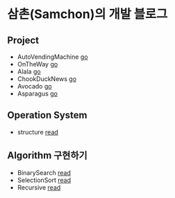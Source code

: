 # 삼촌(Samchon)의 개발 블로그

## Project
- AutoVendingMachine [go](https://github.com/torpedo87/autovendingmachine)
- OnTheWay [go](https://github.com/gyoungeunbae/OnTheWay)
- Alala [go](https://github.com/team-meteor/Alala-Client)
- ChookDuckNews [go](https://github.com/torpedo87/ChookDuckNews)
- Avocado [go](https://github.com/torpedo87/Avocado)
- Asparagus [go](https://github.com/torpedo87/Asparagus)

## Operation System
- structure [read](OS/structure.md)


## Algorithm 구현하기
- BinarySearch [read](algorithm/binary-search.md)
- SelectionSort [read](algorithm/selection-sort.md)
- Recursive [read](algorithm/recursive.md)